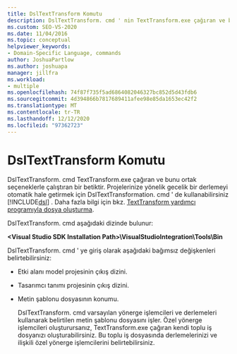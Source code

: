 ```yaml
---
title: DslTextTransform Komutu
description: DslTextTransform. cmd ' nin TextTransform.exe çağıran ve bunu ortak seçeneklerle çalıştıran bir betik olduğunu öğrenin.
ms.custom: SEO-VS-2020
ms.date: 11/04/2016
ms.topic: conceptual
helpviewer_keywords:
- Domain-Specific Language, commands
author: JoshuaPartlow
ms.author: joshuapa
manager: jillfra
ms.workload:
- multiple
ms.openlocfilehash: 74f87f735f5ad6864082046327bc852d5d43fdb6
ms.sourcegitcommit: 4d394866b7817689411afee98e85da1653ec42f2
ms.translationtype: MT
ms.contentlocale: tr-TR
ms.lasthandoff: 12/12/2020
ms.locfileid: "97362723"
---
```

# <a name="the-dsltexttransform-command"></a>DslTextTransform Komutu
DslTextTransform. cmd TextTransform.exe çağıran ve bunu ortak seçeneklerle çalıştıran bir betiktir. Projelerinize yönelik gecelik bir derlemeyi otomatik hale getirmek için DslTextTransformation. cmd ' de kullanabilirsiniz [!INCLUDE[dsl](../modeling/includes/dsl_md.md)] . Daha fazla bilgi için bkz. [TextTransform yardımcı programıyla dosya oluşturma](../modeling/generating-files-with-the-texttransform-utility.md).

 DslTextTransform. cmd aşağıdaki dizinde bulunur:

 **\<Visual Studio SDK Installation Path>\VisualStudioIntegration\Tools\Bin**

 DslTextTransform. cmd ' ye giriş olarak aşağıdaki bağımsız değişkenleri belirtebilirsiniz:

- Etki alanı model projesinin çıkış dizini.

- Tasarımcı tanımı projesinin çıkış dizini.

- Metin şablonu dosyasının konumu.

  DslTextTransform. cmd varsayılan yönerge işlemcileri ve derlemeleri kullanarak belirtilen metin şablonu dosyasını işler. Özel yönerge işlemcileri oluşturursanız, TextTransform.exe çağıran kendi toplu iş dosyanızı oluşturabilirsiniz. Bu toplu iş dosyasında derlemelerinizi ve ilişkili özel yönerge işlemcilerini belirtebilirsiniz.
